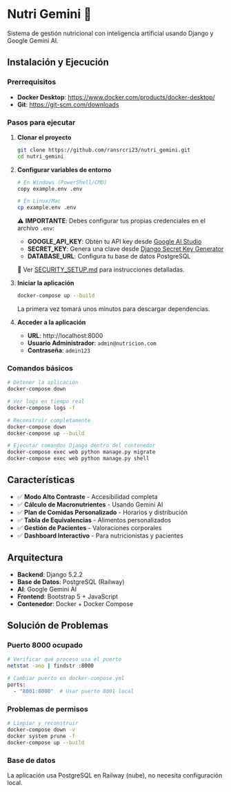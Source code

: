 # Nutri Gemini 🥗

Sistema de gestión nutricional con inteligencia artificial usando Django y Google Gemini AI.

## Instalación y Ejecución

### Prerrequisitos
- **Docker Desktop**: https://www.docker.com/products/docker-desktop/
- **Git**: https://git-scm.com/downloads

### Pasos para ejecutar

1. **Clonar el proyecto**
   ```bash
   git clone https://github.com/ransrcri23/nutri_gemini.git
   cd nutri_gemini
   ```

2. **Configurar variables de entorno**
   ```bash
   # En Windows (PowerShell/CMD)
   copy example.env .env
   
   # En Linux/Mac
   cp example.env .env
   ```
   
   ⚠️ **IMPORTANTE**: Debes configurar tus propias credenciales en el archivo `.env`:
   
   - **GOOGLE_API_KEY**: Obtén tu API key desde [Google AI Studio](https://makersuite.google.com/app/apikey)
   - **SECRET_KEY**: Genera una clave desde [Django Secret Key Generator](https://djecrety.ir/)
   - **DATABASE_URL**: Configura tu base de datos PostgreSQL
   
   📖 Ver [SECURITY_SETUP.md](SECURITY_SETUP.md) para instrucciones detalladas.

3. **Iniciar la aplicación**
   ```bash
   docker-compose up --build
   ```
   
   La primera vez tomará unos minutos para descargar dependencias.

4. **Acceder a la aplicación**
   - **URL**: http://localhost:8000
   - **Usuario Administrador**: `admin@nutricion.com`
   - **Contraseña**: `admin123`

### Comandos básicos

```bash
# Detener la aplicación
docker-compose down

# Ver logs en tiempo real
docker-compose logs -f

# Reconstruir completamente
docker-compose down
docker-compose up --build

# Ejecutar comandos Django dentro del contenedor
docker-compose exec web python manage.py migrate
docker-compose exec web python manage.py shell
```

## Características

- ✅ **Modo Alto Contraste** - Accesibilidad completa
- ✅ **Cálculo de Macronutrientes** - Usando Gemini AI
- ✅ **Plan de Comidas Personalizado** - Horarios y distribución
- ✅ **Tabla de Equivalencias** - Alimentos personalizados
- ✅ **Gestión de Pacientes** - Valoraciones corporales
- ✅ **Dashboard Interactivo** - Para nutricionistas y pacientes

## Arquitectura

- **Backend**: Django 5.2.2
- **Base de Datos**: PostgreSQL (Railway)
- **AI**: Google Gemini AI
- **Frontend**: Bootstrap 5 + JavaScript
- **Contenedor**: Docker + Docker Compose

## Solución de Problemas

### Puerto 8000 ocupado
```bash
# Verificar qué proceso usa el puerto
netstat -ano | findstr :8000

# Cambiar puerto en docker-compose.yml
ports:
  - "8001:8000"  # Usar puerto 8001 local
```

### Problemas de permisos
```bash
# Limpiar y reconstruir
docker-compose down -v
docker system prune -f
docker-compose up --build
```

### Base de datos
La aplicación usa PostgreSQL en Railway (nube), no necesita configuración local.


